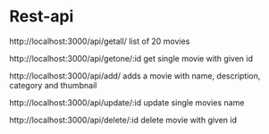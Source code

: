 # Rest-api

http://localhost:3000/api/getall/
list of 20 movies

http://localhost:3000/api/getone/:id
get single movie with given id

http://localhost:3000/api/add/
adds a movie with name, description, category and thumbnail

http://localhost:3000/api/update/:id
update single movies name

http://localhost:3000/api/delete/:id
delete movie with given id
